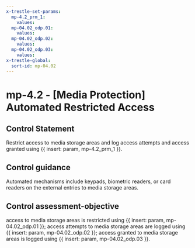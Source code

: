 ```yaml
---
x-trestle-set-params:
  mp-4.2_prm_1:
    values:
  mp-04.02_odp.01:
    values:
  mp-04.02_odp.02:
    values:
  mp-04.02_odp.03:
    values:
x-trestle-global:
  sort-id: mp-04.02
---
```


# mp-4.2 - \[Media Protection\] Automated Restricted Access

## Control Statement

Restrict access to media storage areas and log access attempts and access granted using {{ insert: param, mp-4.2_prm_1 }}.

## Control guidance

Automated mechanisms include keypads, biometric readers, or card readers on the external entries to media storage areas.

## Control assessment-objective

access to media storage areas is restricted using {{ insert: param, mp-04.02_odp.01 }};
access attempts to media storage areas are logged using {{ insert: param, mp-04.02_odp.02 }};
access granted to media storage areas is logged using {{ insert: param, mp-04.02_odp.03 }}.
